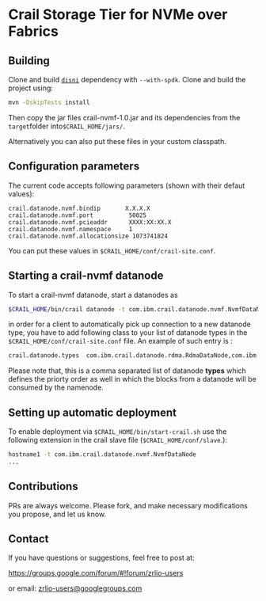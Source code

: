 # Crail Storage Tier for NVMe over Fabrics



## Building

Clone and build [`disni`](https://www.github.com/zrlio/disni) dependency with `--with-spdk`.
Clone and build the project using:

```bash
mvn -DskipTests install
```
Then copy the jar files crail-nvmf-1.0.jar and its dependencies from the
`target`folder into`$CRAIL_HOME/jars/`.

Alternatively you can also put these files in your custom classpath.

## Configuration parameters
The current code accepts following parameters (shown with their defaut values):
```
crail.datanode.nvmf.bindip       X.X.X.X
crail.datanode.nvmf.port          50025
crail.datanode.nvmf.pcieaddr      XXXX:XX:XX.X
crail.datanode.nvmf.namespace     1
crail.datanode.nvmf.allocationsize 1073741824
```

You can put these values in `$CRAIL_HOME/conf/crail-site.conf`.

## Starting a crail-nvmf datanode 
To start a crail-nvmf datanode, start a datanodes as 
```bash 
$CRAIL_HOME/bin/crail datanode -t com.ibm.crail.datanode.nvmf.NvmfDataNode
```
in order for a client to automatically pick up connection to a new datanode 
type, you have to add following class to your list of datanode types in the
`$CRAIL_HOME/conf/crail-site.conf` file. An example of such entry is :

```bash
crail.datanode.types  com.ibm.crail.datanode.rdma.RdmaDataNode,com.ibm.crail.datanode.nvmf.NvmfDataNode
```

Please note that, this is a comma separated list of datanode **types** which 
defines the priorty order as well in which the blocks from a datanode will 
be consumed by the namenode. 

## Setting up automatic deployment

To enable deployment via `$CRAIL_HOME/bin/start-crail.sh` use the following extension 
in the crail slave file (`$CRAIL_HOME/conf/slave`.): 

```bash
hostname1 -t com.ibm.crail.datanode.nvmf.NvmfDataNode
...
```

## Contributions

PRs are always welcome. Please fork, and make necessary modifications you propose, and let us know.

## Contact

If you have questions or suggestions, feel free to post at:

https://groups.google.com/forum/#!forum/zrlio-users

or email: zrlio-users@googlegroups.com  
